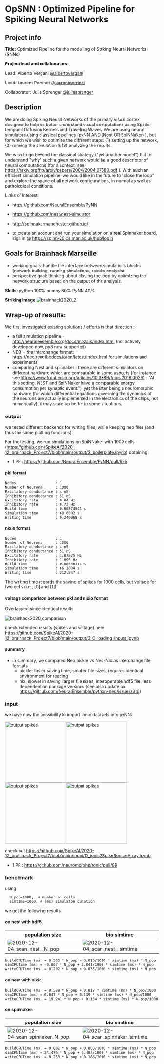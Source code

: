 # OpSNN : Optimized Pipeline for Spiking Neural Networks

## Project info

**Title:**
Optimized Pipeline for the modelling of Spiking Neural Networks (SNNs)

**Project lead and collaborators:**

Lead: Alberto Vergani [@albertovergani](https://github.com/albertovergani)

Lead: Laurent Perrinet [@laurentperrinet](https://github.com/laurentperrinet)

Collaborator: Julia Sprenger [@juliasprenger](https://github.com/juliasprenger)

## Description
We are doing Spiking Neural Networks of the primary visual cortex designed to help us better understand visual computations using Spatio-temporal Diffusion Kernels and Traveling Waves. We are using neural simulators using classical pipelines (pyNN AND (Nest OR SpiNNaker) ), but for which we wish to optimize the different steps: (1) setting up the network, (2) running the
simulation & (3) analyzing the results.

We wish to go beyond the classical strategy ("yet another model") but to understand "why" such a given network would be a good descriptor of neural computations (for a context, see https://arxiv.org/ftp/arxiv/papers/2004/2004.07580.pdf ). With such an efficient simulation pipeline, we would like in the future to "close the loop" and explore the space of all network  configurations, in normal as well as pathological conditions.

Links of interest:

* https://github.com/NeuralEnsemble/PyNN

* https://github.com/nest/nest-simulator

* http://spinnakermanchester.github.io/

* to create an account and run your simulation on a **real** Spinnaker board, sign in @ https://spinn-20.cs.man.ac.uk/hub/login

## Goals for Brainhack Marseille
- working goals: handle the interface between simulations blocks (network building, running simulations, results analysis)
- perspective goal: thinking about closing the loop by optimizing the network structure based on the output of the analysis.

**Skills:**
python 100%
numpy 80%
PyNN 40%

**Striking Image**
![brainhack2020_2](https://user-images.githubusercontent.com/17125783/100328549-ee226f00-2fcc-11eb-84fd-8965dc9a6417.png)


## Wrap-up of results:

We first investigated existing solutions / efforts in that direction :

 * a full simulation pipeline = http://neuralensemble.org/docs/mozaik/index.html (not actively developed now, py3 now supported)
 * NEO = *the* interchange format: https://neo.readthedocs.io/en/latest/index.html for simulations and experiments
 * comparing Nest and spinnaker : these are different simulators on different hardware which are comparable in some aspects (for instance see https://www.frontiersin.org/articles/10.3389/fnins.2018.00291 : "At this setting, NEST and SpiNNaker have a comparable energy consumption per synaptic event."), yet the later being a neuromorphic hardware (for which differential equations governing the dynamics of the neurons are actually implemented in the electronics of the chips, not numerically), it may scale up better in some situations.

### output

we tested different backends for writing files, while keeping neo files (and thus the same plotting functions).

For the testing, we run simulations on SpiNNaker with 1000 cells (https://github.com/SpikeAI/2020-12_brainhack_Project7/blob/main/output/3_boilerplate.ipynb) obtaining:

* 1 PR : https://github.com/NeuralEnsemble/PyNN/pull/695

#### pkl format
```
Nodes                  : 1
Number of Neurons      : 1000
Excitatory conductance : 4 nS
Inhibitory conductance : 51 nS
Excitatory rate        : 0.84 Hz
Inhibitory rate        : 0.73 Hz
Build time             : 0.00574541 s
Simulation time        : 68.6002 s
Writing time           : 0.246068 s
```

#### nixio format
```
Nodes                  : 1
Number of Neurons      : 1000
Excitatory conductance : 4 nS
Inhibitory conductance : 51 nS
Excitatory rate        : 1.07875 Hz
Inhibitory rate        : 1.095 Hz
Build time             : 0.00556111 s
Simulation time        : 66.1884 s
Writing time           : 212.847 s
```

The writing time regards the saving of spikes for 1000 cells, but voltage for two cells (i.e., [0] and [1])

#### voltage comparison between pkl and nixio format
Overlapped since identical results

![brainhack2020_comparison](https://github.com/SpikeAI/2020-12_brainhack_Project7/blob/main/output/comparisonEqual.png)

check extended results (spikes and voltage) here https://github.com/SpikeAI/2020-12_brainhack_Project7/blob/main/output/3_C_loading_inputs.ipynb

#### summary

* in summary, we compared Neo pickle vs Neo-Nix as interchange file formats
  * pickle: faster saving time, smaller file sizes, requires identical environment for reading
  * nix: slower in saving, larger file sizes, interoperable hdf5 file, less dependent on package versions (see also update on https://github.com/NeuralEnsemble/python-neo/issues/310)


### input

we have now the possibility to import tonic datasets into pyNN:

<img src="https://github.com/SpikeAI/2020-12_brainhack_Project7/blob/main/input/output/test_stop.gif?raw=true" alt="output spikes" class="bg-primary" width="200px"><img src="https://github.com/SpikeAI/2020-12_brainhack_Project7/blob/main/input/output/input_movie.gif?raw=true" alt="output spikes" class="bg-primary" width="200px"><img src="https://github.com/SpikeAI/2020-12_brainhack_Project7/blob/main/input/output/output_spike.gif?raw=true" alt="output spikes" class="bg-primary" width="200px"><img src="https://github.com/SpikeAI/2020-12_brainhack_Project7/blob/main/input/output/nmnist_spike.gif?raw=true" alt="output spikes" class="bg-primary" width="200px">

check out https://github.com/SpikeAI/2020-12_brainhack_Project7/blob/main/input/D_tonic2SpikeSourceArray.ipynb

* 1 PR : https://github.com/neuromorphs/tonic/pull/89

### benchmark
using

```
  N_pop=1000,  # number of cells
  simtime=1000, # (ms) simulaton duration
```

we get the following results


#### on nest with hdf5:
population size | bio simtime
------ | ------
![2020-12-04_scan_nest__N_pop](https://github.com/SpikeAI/2020-12_brainhack_Project7/blob/main/benchmark/2020-12-04_scan_nest_N_pop.png) | ![2020-12-04_scan_nest__simtime](https://github.com/SpikeAI/2020-12_brainhack_Project7/blob/main/benchmark/2020-12-04_scan_nest_simtime.png)

```
buildCPUTime (ms) = 0.583 * N_pop + 0.016/1000 * simtime (ms) * N_pop
simCPUTime (ms) = -0.007 * N_pop + 2.841/1000 * simtime (ms) * N_pop
writeCPUTime (ms) = 0.202 * N_pop + 0.035/1000 * simtime (ms) * N_pop

```


#### on nest with nixio:
```
buildCPUTime (ms) = 0.588 * N_pop + 0.017 * simtime (ms) * N_pop/1000
simCPUTime (ms) = 0.047 * N_pop + 3.139 * simtime (ms) * N_pop/1000
writeCPUTime (ms) = 19.241 * N_pop + 0.134 * simtime (ms) * N_pop/1000
```


#### on spinnaker:

population size | bio simtime
------ | ------
![2020-12-04_scan_spinnaker_N_pop](https://github.com/SpikeAI/2020-12_brainhack_Project7/blob/main/benchmark/2020-12-04_scan_spinnaker_N_pop.png)  | ![2020-12-04_scan_spinnaker_simtime](https://github.com/SpikeAI/2020-12_brainhack_Project7/blob/main/benchmark/2020-12-04_scan_spinnaker_simtime.png)  

```
buildCPUTime (ms) = 0.002 * N_pop + 0.000/1000 * simtime (ms) * N_pop
simCPUTime (ms) = 24.476 * N_pop + 6.483/1000 * simtime (ms) * N_pop
writeCPUTime (ms) = 0.253 * N_pop + 0.186/1000 * simtime (ms) * N_pop
```
